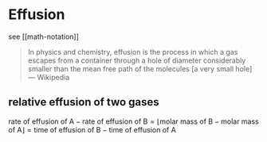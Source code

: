 # Effusion

see [[math-notation]]

> In physics and chemistry, effusion is the process in which a gas escapes from a container through a hole of diameter considerably smaller than the mean free path of the molecules [a very small hole] &mdash; Wikipedia

## relative effusion of two gases

$\text{rate of effusion of A} - \text{rate of effusion of B} = \lfloor \text{molar mass of B} - \text{molar mass of A} \rfloor = \text{time of effusion of B} - \text{time of effusion of A}$
